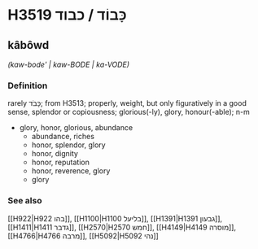 # H3519 כָּבוֹד / כבוד

## kâbôwd

_(kaw-bode' | kaw-BODE | ka-VODE)_

### Definition

rarely כָּבֹד; from H3513; properly, weight, but only figuratively in a good sense, splendor or copiousness; glorious(-ly), glory, honour(-able); n-m

- glory, honor, glorious, abundance
  - abundance, riches
  - honor, splendor, glory
  - honor, dignity
  - honor, reputation
  - honor, reverence, glory
  - glory

### See also

[[H922|H922 בהו]], [[H1100|H1100 בליעל]], [[H1391|H1391 גבעון]], [[H1411|H1411 גדבר]], [[H2570|H2570 חמש]], [[H4149|H4149 מוסרה]], [[H4766|H4766 מרבה]], [[H5092|H5092 נהי]]
